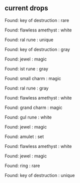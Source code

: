 ## current drops

Found: key of destruction : rare
Found: flawless amethyst : white
Found: ral rune : unique
Found: key of destruction : gray
Found: jewel : magic
Found: ist rune : gray
Found: small charm : magic
Found: ral rune : gray
Found: flawless amethyst : white
Found: grand charm : magic
Found: gul rune : white
Found: jewel : magic
Found: amulet : set
Found: flawless amethyst : white
Found: jewel : magic
Found: ring : rare
Found: key of destruction : unique
